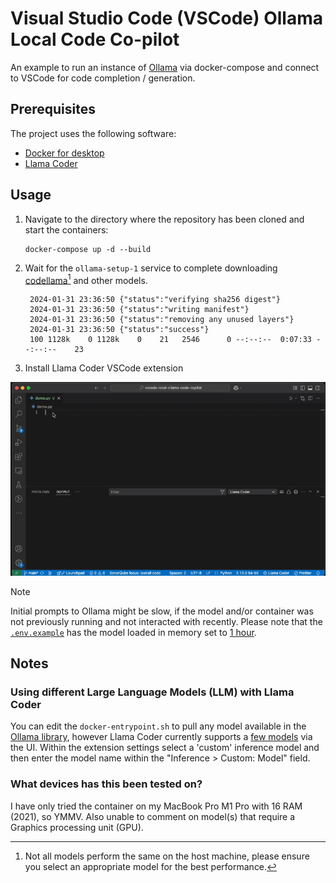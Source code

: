 # Visual Studio Code (VSCode) Ollama Local Code Co-pilot

An example to run an instance of [Ollama](https://ollama.ai/) via docker-compose and connect to VSCode for code completion / generation.

## Prerequisites

The project uses the following software:
* [Docker for desktop](https://www.docker.com/products/docker-desktop/)
* [Llama Coder](https://marketplace.visualstudio.com/items?itemName=ex3ndr.llama-coder)

## Usage

1. Navigate to the directory where the repository has been cloned and start the containers:

   ```commandline
   docker-compose up -d --build
   ```

2. Wait for the `ollama-setup-1` service to complete downloading [codellama](https://ollama.ai/library/codellama)[^1] and other models.

   ```commandline
    2024-01-31 23:36:50 {"status":"verifying sha256 digest"}
    2024-01-31 23:36:50 {"status":"writing manifest"}
    2024-01-31 23:36:50 {"status":"removing any unused layers"}
    2024-01-31 23:36:50 {"status":"success"}
    100 1128k    0 1128k    0    21   2546      0 --:--:--  0:07:33 --:--:--    23
   ```

3. Install Llama Coder VSCode extension

![Example of extension running for code completion](/docs/llama_coder_stable_code_running_output_example.gif)

> [!NOTE]
> Initial prompts to Ollama might be slow, if the model and/or container was not previously running and not interacted with recently.
> Please note that the [`.env.example`](.env.example) has the model loaded in memory set to [1 hour](https://github.com/ollama/ollama/blob/v0.5.11/docs/faq.md#how-do-i-keep-a-model-loaded-in-memory-or-make-it-unload-immediately).

## Notes

### Using different Large Language Models (LLM) with Llama Coder

You can edit the `docker-entrypoint.sh` to pull any model available in the [Ollama library](https://ollama.ai/library), however Llama Coder currently
supports a [few models](https://github.com/ex3ndr/llama-coder?tab=readme-ov-file#models) via the UI. Within the extension settings select a 'custom'
inference model and then enter the model name within the "Inference > Custom: Model" field.

### What devices has this been tested on?

I have only tried the container on my MacBook Pro M1 Pro with 16 RAM (2021), so YMMV. Also unable to comment on model(s) that require a
Graphics processing unit (GPU).

[^1]: Not all models perform the same on the host machine, please ensure you select an appropriate model for the best performance.
